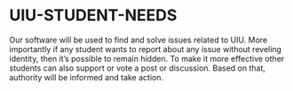 # UIU-STUDENT-NEEDS
Our software will be used to find and solve issues related to UIU. More importantly  if any student wants to report about any issue without reveling identity, then it’s  possible to remain hidden. To make it more effective other students can also support  or vote a post or discussion. Based on that, authority will be informed and take  action. 
